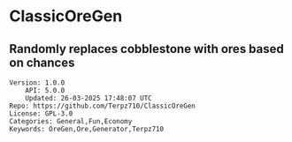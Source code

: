 # ClassicOreGen
## Randomly replaces cobblestone with ores based on chances
```properties
Version: 1.0.0
    API: 5.0.0
    Updated: 26-03-2025 17:48:07 UTC
Repo: https://github.com/Terpz710/ClassicOreGen
License: GPL-3.0
Categories: General,Fun,Economy
Keywords: OreGen,Ore,Generator,Terpz710
```